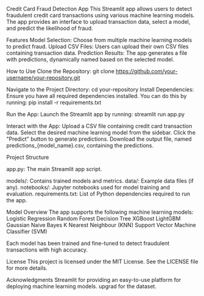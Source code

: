 Credit Card Fraud Detection App
This Streamlit app allows users to detect fraudulent credit card transactions using various machine learning models. The app provides an interface to upload transaction data, select a model, and predict the likelihood of fraud.

Features
Model Selection: Choose from multiple machine learning models to predict fraud.
Upload CSV Files: Users can upload their own CSV files containing transaction data.
Prediction Results: The app generates a file with predictions, dynamically named based on the selected model.

How to Use
Clone the Repository:
git clone https://github.com/your-username/your-repository.git

Navigate to the Project Directory:
cd your-repository
Install Dependencies: Ensure you have all required dependencies installed. You can do this by running:
pip install -r requirements.txt

Run the App: Launch the Streamlit app by running:
streamlit run app.py

Interact with the App:
Upload a CSV file containing credit card transaction data.
Select the desired machine learning model from the sidebar.
Click the "Predict" button to generate predictions.
Download the output file, named predictions_{model_name}.csv, containing the predictions.

Project Structure

app.py: The main Streamlit app script.

models/: Contains trained models and metrics.
data/: Example data files (if any).
notebooks/: Jupyter notebooks used for model training and evaluation.
requirements.txt: List of Python dependencies required to run the app.

Model Overview
The app supports the following machine learning models:
Logistic Regression
Random Forest
Decision Tree
XGBoost
LightGBM
Gaussian Naive Bayes
K Nearest Neighbour (KNN)
Support Vector Machine Classifier (SVM)

Each model has been trained and fine-tuned to detect fraudulent transactions with high accuracy.

License
This project is licensed under the MIT License. See the LICENSE file for more details.

Acknowledgments
Streamlit for providing an easy-to-use platform for deploying machine learning models.
upgrad for the dataset.